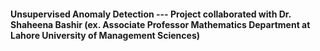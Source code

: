 #### Unsupervised Anomaly Detection --- Project collaborated with Dr. Shaheena Bashir (ex. Associate Professor Mathematics Department at Lahore University of Management Sciences)
